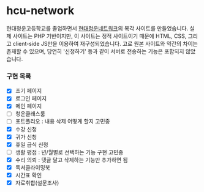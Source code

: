 # hcu-network
현대청운고등학교를 졸업하면서 [현대청운네트워크](hcuhs.kr)의 복각 사이트를 만들었습니다. 실제 사이트는 PHP 기반이지만, 이 사이트는 정적 사이트이기 때문에 HTML, CSS, 그리고 client-side JS만을 이용하여 재구성되었습니다. 고로 원본 사이트와 약간의 차이는 존재할 수 있으며, 당연히 '신청하기' 등과 같이 서버로 전송하는 기능은 포함되지 않았습니다.

### 구현 목록
- [x] 초기 페이지
- [x] 로그인 페이지
- [x] 메인 페이지
- [ ] 청운클래스룸
- [ ] 포트폴리오 : 내용 삭제 어떻게 할지 고민중
- [x] 수강 신청
- [x] 귀가 신청
- [x] 휴일 급식 신청
- [ ] 생활 평점 : 년/월별로 선택하는 기능 구현 고민중
- [x] 수리 의뢰 : 댓글 달고 삭제하는 기능만 추가하면 됨
- [x] 독서클라이밍북
- [x] 시간표 확인
- [x] 자료취합(설문조사)